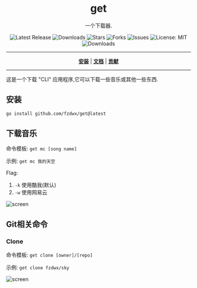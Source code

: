 <h1 align="center">get</h1>
<p align="center">一个下载器.</p>

<p align="center">

<a style="text-decoration: none" href="https://github.com/fzdwx/get/releases">
<img src="https://img.shields.io/github/v/release/fzdwx/get?style=flat-square" alt="Latest Release">
</a>

<a style="text-decoration: none" href="https://github.com/fzdwx/get/releases">
<img src="https://img.shields.io/github/downloads/fzdwx/get/total.svg?style=flat-square" alt="Downloads">
</a>

<a style="text-decoration: none" href="https://github.com/fzdwx/get/stargazers">
<img src="https://img.shields.io/github/stars/fzdwx/get.svg?style=flat-square" alt="Stars">
</a>

<a style="text-decoration: none" href="https://github.com/fzdwx/get/fork">
<img src="https://img.shields.io/github/forks/fzdwx/get.svg?style=flat-square" alt="Forks">
</a>

<a style="text-decoration: none" href="https://github.com/fzdwx/get/issues">
<img src="https://img.shields.io/github/issues/fzdwx/get.svg?style=flat-square" alt="Issues">
</a>

<a style="text-decoration: none" href="https://opensource.org/licenses/MIT">
<img src="https://img.shields.io/badge/License-MIT-yellow.svg?style=flat-square" alt="License: MIT">
</a>

<br/>

<a style="text-decoration: none" href="https://github.com/fzdwx/get/releases">
<img src="https://img.shields.io/badge/platform-windows%20%7C%20macos%20%7C%20linux-informational?style=for-the-badge" alt="Downloads">
</a>

<br/>

</p>

----

<p align="center">
<strong><a href="https://fzdwx.github.io/get/#/installation">安装</a></strong>
|
<strong><a href="https://fzdwx.github.io/get/#/docs">文档</a></strong>
|
<strong><a href="https://fzdwx.github.io/get/#/CONTRIBUTING">贡献</a></strong>
</p>

----

这是一个下载 "CLI" 应用程序,它可以下载一些音乐或其他一些东西.

## 安装

```bash
go install github.com/fzdwx/get@latest
```

[//]: # (在终端中运行以下命令，您就可以开始了！)

[//]: # ()

[//]: # (**Windows**)

[//]: # ()

[//]: # (```powershell)

[//]: # (iwr instl.sh/fzdwx/get/windows | iex)

[//]: # (```)

[//]: # ()

[//]: # (**macOS**)

[//]: # ()

[//]: # (```bash)

[//]: # (curl -sSL instl.sh/fzdwx/get/macos | bash)

[//]: # (```)

[//]: # ()

[//]: # (**Linux**)

[//]: # ()

[//]: # (```bash)

[//]: # (curl -sSL instl.sh/fzdwx/get/linux | bash)

[//]: # (```)

## 下载音乐

命令模板: `get mc [song name]`

示例: `get mc 我的天空`

Flag:

1. `-k` 使用酷我(默认)
2. `-w` 使用网易云

![screen](https://user-images.githubusercontent.com/65269574/181920199-14fe4227-e522-4d9a-a1bb-afb3adcecfe8.gif)

## Git相关命令

### Clone

命令模板: `get clone [owner]/[repo]`

示例: `get clone fzdwx/sky`

![screen](https://user-images.githubusercontent.com/65269574/181920482-c3c9ed9f-86bb-4e1a-a388-14d16a05e138.gif)